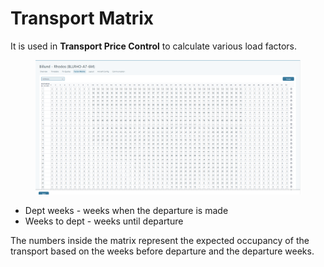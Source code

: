 # Transport Matrix

It is used in **Transport Price Control** to calculate various load factors.

<figure><img src="../../.gitbook/assets/image (2) (1) (1) (1) (1) (1) (1) (1) (1) (1) (1) (1) (1) (1) (1) (1) (1).png" alt=""><figcaption></figcaption></figure>

* Dept weeks - weeks when the departure is made
* Weeks to dept - weeks until departure

The numbers inside the matrix represent the expected occupancy of the transport based on the weeks before departure and the departure weeks.
